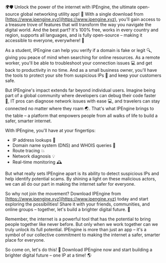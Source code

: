 🌍🛡️ Unlock the power of the internet with IPEngine, the ultimate open-source global networking utility app! 🚀 With a single download from [https://www.ipengine.xyz](https://www.ipengine.xyz), you'll gain access to a treasure trove of features that will transform the way you navigate the digital world. And the best part? It's 100% free, works in every country and region, supports all languages, and is fully open-source – making it accessible to everyone, everywhere! 📡

As a student, IPEngine can help you verify if a domain is fake or legit 🔍, giving you peace of mind when searching for online resources. As a remote worker, you'll be able to troubleshoot your connection issues 💻 and get back to productivity in no time. And as a small business owner, you'll have the tools to protect your site from suspicious IPs 🚫 and keep your customers safe.

But IPEngine's impact extends far beyond individual users. Imagine being part of a global community where developers can debug their code faster 🔧, IT pros can diagnose network issues with ease 💻, and travelers can stay connected no matter where they roam 🌏. That's what IPEngine brings to the table – a platform that empowers people from all walks of life to build a safer, smarter internet.

With IPEngine, you'll have at your fingertips:

* IP address lookups 👀
* Domain name system (DNS) and WHOIS queries 🔎
* Route tracing 💥
* Network diagnosis 💡
* Real-time monitoring 🕰️

But what really sets IPEngine apart is its ability to detect suspicious IPs and help identify potential scams. By shining a light on these malicious actors, we can all do our part in making the internet safer for everyone.

So why not join the movement? Download IPEngine from [https://www.ipengine.xyz](https://www.ipengine.xyz) today and start exploring the possibilities! Share it with your friends, communities, and online groups – together, let's build a brighter digital future. 💫

Remember, the internet is a powerful tool that has the potential to bring people together like never before. But only when we work together can we truly unlock its full potential. IPEngine is more than just an app – it's a symbol of our collective commitment to making the internet a safer, smarter place for everyone.

So come on, let's do this! 🚀 Download IPEngine now and start building a brighter digital future – one IP at a time! 🌎